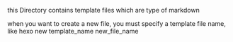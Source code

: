 this Directory contains template files which are type of markdown

when you want to create a new file, you must specify a template file name, like hexo new template_name new_file_name 
